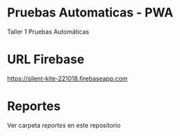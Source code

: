 # Pruebas Automaticas - PWA
Taller 1 Pruebas Automáticas

# URL Firebase
https://silent-kite-221018.firebaseapp.com

# Reportes
Ver carpeta *reportes* en este repositorio